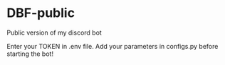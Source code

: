 # DBF-public
Public version of my discord bot

Enter your TOKEN in .env file.
Add your parameters in configs.py before starting the bot!
